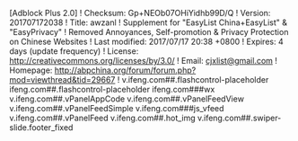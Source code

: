 [Adblock Plus 2.0]
! Checksum: Gp+NEOb07OHiYidhb99D/Q
! Version: 201707172038
! Title: awzanl
! Supplement for "EasyList China+EasyList" & "EasyPrivacy"
! Removed Annoyances, Self-promotion & Privacy Protection on Chinese Websites
! Last modified: 2017/07/17 20:38 +0800
! Expires: 4 days (update frequency)
! License: http://creativecommons.org/licenses/by/3.0/
! Email: cjxlist@gmail.com
! Homepage: http://abpchina.org/forum/forum.php?mod=viewthread&tid=29667
!
v.ifeng.com##.flashcontrol-placeholder
ifeng.com##.flashcontrol-placeholder
ifeng.com###wx
v.ifeng.com##.vPanelAppCode
v.ifeng.com##.vPanelFeedView
v.ifeng.com##.vPanelFeedSimple
v.ifeng.com###js_vfeed
v.ifeng.com##.vPanelFeed
v.ifeng.com##.hot_img
v.ifeng.com##.swiper-slide.footer_fixed
